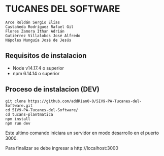# TUCANES DEL SOFTWARE 

    Arce Roldán Sergio Elías
    Castañeda Rodríguez Rafael Gil
    Flores Zamora Ithan Adrián
    Gutiérrez Villalobos José Alfredo
    Nápoles Munguía José de Jesús

## Requisitos de instalacion 

- Node v14.17.4 o superior
- npm 6.14.14 o superior

## Proceso de instalacion (DEV)

    git clone https://github.com/addRian0-0/5IV9-PA-Tucanes-del-Software.git
    cd 5IV9-PA-Tucanes-del-Software/
    cd tucans-plantmatica
    npm install
    npm run dev

Este ultimo comando iniciara un servidor en modo desarrollo en el puerto 3000.

Para finalizar se debe ingresar a http://localhost:3000
 
